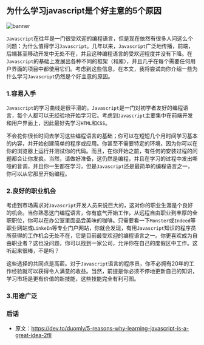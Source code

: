 ## 为什么学习javascript是个好主意的5个原因

![banner](https://res.cloudinary.com/practicaldev/image/fetch/s--Yfpz8DX0--/c_imagga_scale,f_auto,fl_progressive,h_420,q_auto,w_1000/https://res.cloudinary.com/practicaldev/image/fetch/s--rFppDYDg--/c_imagga_scale%2Cf_auto%2Cfl_progressive%2Ch_420%2Cq_auto%2Cw_1000/https://thepracticaldev.s3.amazonaws.com/i/r0w2xvi7ts6ytp9yuu12.jpg)

`Javascript`在往年是一门很受欢迎的编程语言，但是现在依然有很多人问这么个问题：为什么值得学习`Javascript`。几年以来，`Javascript`广泛地传播，前端，后端甚至移动开发中无处不在，并且这种编程语言的受欢迎程度并没有下降。在`Javascript`的基础上发展出各种不同的框架（和库），并且几乎在每个需要任何用户界面的项目中都使用它们。考虑到这些信息，在本文，我将尝试向你介绍一些为什么学习`Javascript`仍然是个好主意的原因。

### 1.容易入手

`Javascript`的学习曲线是很平滑的。`Javascript`是一门对初学者友好的编程语言，每个人都可以无经验地开始学习它。考虑到`Javascript`主要集中在前端开发和用户界面上，因此最好先学习`HTML`和`CSS`。

不会花你很长时间去学习这些编程语言的基础；你可以在短短几个月时间学习基本的内容，并开始创建简单的程序或应用。你甚至不需要特定的环境，因为你可以在你的浏览器上运行并测试你的代码。而且，在你开始之前，有任何的安装过程的问题都会让你发疯。当然，请做好准备，这仍然是编程，并且在学习的过程中发出嘶哑的音调，并且你一生都在学习，但是`Javascript`还是最简单的编程语言之一，你可以从它那里开始编程。

### 2.良好的职业机会

考虑到市场需求对`Javascript`开发人员来说巨大的，这对你的职业生涯是个良好的机会。当你熟悉这门编程语言，你有底气开始工作，从远程自由职业到丰厚的全职职位，你可以在办公室里面品尝美味的咖啡。只需要看一下`Monster`或`Indeed`等职业网站或`LinkeIn`等专业门户网站，你就会发现，有用`Javascript`知识的程序员所获得的工作机会无处不在，它是目前最受欢迎的编程语言之一。你更喜欢成为自由职业者？这也没问题，你可以找到一家公司，允许你在自己的度假区中工作。这听起来很棒，不是吗？

这些选择的共同点是高薪。对于`Javascript`语言的程序员，你不必拥有20年的工作经验就可以获得令人满意的收益。当然，前提是你必须不停地更新自己的知识，学习市场是更有价值的新技能，这些技能完全有利可图。

### 3.用途广泛







### 后话

- 原文：https://dev.to/duomly/5-reasons-why-learning-javascript-is-a-great-idea-2fll

